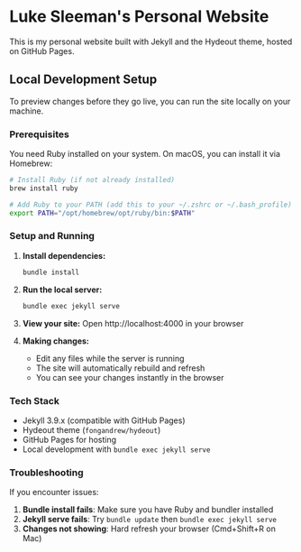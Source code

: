 # Luke Sleeman's Personal Website

This is my personal website built with Jekyll and the Hydeout theme, hosted on GitHub Pages.

## Local Development Setup

To preview changes before they go live, you can run the site locally on your machine.

### Prerequisites

You need Ruby installed on your system. On macOS, you can install it via Homebrew:

```bash
# Install Ruby (if not already installed)
brew install ruby

# Add Ruby to your PATH (add this to your ~/.zshrc or ~/.bash_profile)
export PATH="/opt/homebrew/opt/ruby/bin:$PATH"
```

### Setup and Running

1. **Install dependencies:**
   ```bash
   bundle install
   ```

2. **Run the local server:**
   ```bash
   bundle exec jekyll serve
   ```

3. **View your site:**
   Open http://localhost:4000 in your browser

4. **Making changes:**
   - Edit any files while the server is running
   - The site will automatically rebuild and refresh
   - You can see your changes instantly in the browser

### Tech Stack

- Jekyll 3.9.x (compatible with GitHub Pages)
- Hydeout theme (`fongandrew/hydeout`)
- GitHub Pages for hosting
- Local development with `bundle exec jekyll serve`

### Troubleshooting

If you encounter issues:

1. **Bundle install fails**: Make sure you have Ruby and bundler installed
2. **Jekyll serve fails**: Try `bundle update` then `bundle exec jekyll serve`
3. **Changes not showing**: Hard refresh your browser (Cmd+Shift+R on Mac)
